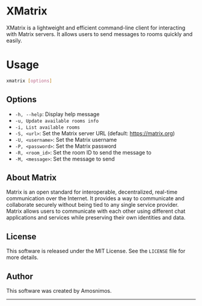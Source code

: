 # XMatrix

XMatrix is a lightweight and efficient command-line client for interacting with Matrix servers. It allows users to send messages to rooms quickly and easily.

# Usage

```sh
xmatrix [options]
```

## Options

- `-h, --help`: Display help message
- `-u, Update available rooms info`
- `-i, List available rooms`
- `-S, <url>`: Set the Matrix server URL (default: https://matrix.org)
- `-U, <username>`: Set the Matrix username
- `-P, <password>`: Set the Matrix password
- `-R, <room_id>`: Set the room ID to send the message to
- `-M, <message>`: Set the message to send

## About Matrix

Matrix is an open standard for interoperable, decentralized, real-time communication over the Internet. It provides a way to communicate and collaborate securely without being tied to any single service provider. Matrix allows users to communicate with each other using different chat applications and services while preserving their own identities and data.

## License

This software is released under the MIT License. See the `LICENSE` file for more details.

## Author

This software was created by Amosnimos.

---
